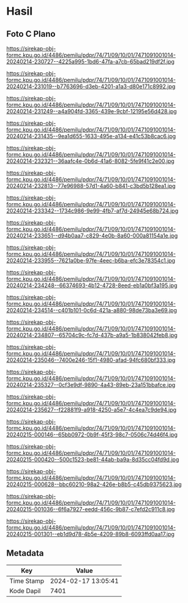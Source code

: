 # Hasil

## Foto C Plano

https://sirekap-obj-formc.kpu.go.id/4486/pemilu/pdpr/74/71/09/10/01/7471091001014-20240214-230727--4225a995-1bd6-47fa-a7cb-65bad219df2f.jpg

https://sirekap-obj-formc.kpu.go.id/4486/pemilu/pdpr/74/71/09/10/01/7471091001014-20240214-231019--b7763696-d3eb-4201-a1a3-d80e171c8992.jpg

https://sirekap-obj-formc.kpu.go.id/4486/pemilu/pdpr/74/71/09/10/01/7471091001014-20240214-231249--a4a904fd-3365-439e-9cbf-12195e56d428.jpg

https://sirekap-obj-formc.kpu.go.id/4486/pemilu/pdpr/74/71/09/10/01/7471091001014-20240214-231435--9ea1d655-1633-495e-a134-e41c53b8cac6.jpg

https://sirekap-obj-formc.kpu.go.id/4486/pemilu/pdpr/74/71/09/10/01/7471091001014-20240214-232321--36aafc4e-0b6d-41a6-8082-5fe9f41c2e00.jpg

https://sirekap-obj-formc.kpu.go.id/4486/pemilu/pdpr/74/71/09/10/01/7471091001014-20240214-232813--77e96988-57d1-4a60-b841-c3bd5b128ea1.jpg

https://sirekap-obj-formc.kpu.go.id/4486/pemilu/pdpr/74/71/09/10/01/7471091001014-20240214-233342--1734c986-9e99-4fb7-af7d-24945e68b724.jpg

https://sirekap-obj-formc.kpu.go.id/4486/pemilu/pdpr/74/71/09/10/01/7471091001014-20240214-233651--d94b0aa7-c829-4e0b-8a60-000a81154a1e.jpg

https://sirekap-obj-formc.kpu.go.id/4486/pemilu/pdpr/74/71/09/10/01/7471091001014-20240214-233955--7621a0be-97fe-4eec-b6ba-efc3e78354c1.jpg

https://sirekap-obj-formc.kpu.go.id/4486/pemilu/pdpr/74/71/09/10/01/7471091001014-20240214-234248--66374693-4b12-4728-8eed-eb1a0bf3a195.jpg

https://sirekap-obj-formc.kpu.go.id/4486/pemilu/pdpr/74/71/09/10/01/7471091001014-20240214-234514--c401b101-0c6d-421a-a880-98de73ba3e69.jpg

https://sirekap-obj-formc.kpu.go.id/4486/pemilu/pdpr/74/71/09/10/01/7471091001014-20240214-234807--65704c9c-fc7d-437b-a9a5-1b838042feb8.jpg

https://sirekap-obj-formc.kpu.go.id/4486/pemilu/pdpr/74/71/09/10/01/7471091001014-20240214-235046--7400e246-15f1-4980-afad-94fc680bf333.jpg

https://sirekap-obj-formc.kpu.go.id/4486/pemilu/pdpr/74/71/09/10/01/7471091001014-20240214-235327--0cf3e9df-9890-4a43-89eb-23a151bbafce.jpg

https://sirekap-obj-formc.kpu.go.id/4486/pemilu/pdpr/74/71/09/10/01/7471091001014-20240214-235627--f22881f9-a918-4250-a5e7-4c4ea7c9de94.jpg

https://sirekap-obj-formc.kpu.go.id/4486/pemilu/pdpr/74/71/09/10/01/7471091001014-20240215-000146--65bb0972-0b9f-45f3-98c7-0506c74d46f4.jpg

https://sirekap-obj-formc.kpu.go.id/4486/pemilu/pdpr/74/71/09/10/01/7471091001014-20240215-000420--500c1523-be81-44ab-ba9a-8d35cc04fd9d.jpg

https://sirekap-obj-formc.kpu.go.id/4486/pemilu/pdpr/74/71/09/10/01/7471091001014-20240215-000628--bbc60210-98a2-426e-b8b5-c45db9375623.jpg

https://sirekap-obj-formc.kpu.go.id/4486/pemilu/pdpr/74/71/09/10/01/7471091001014-20240215-001036--6f6a7927-eedd-456c-9b87-c7efd2c911c8.jpg

https://sirekap-obj-formc.kpu.go.id/4486/pemilu/pdpr/74/71/09/10/01/7471091001014-20240215-001301--eb1d9d78-4b5e-4209-89b8-6093ffd0aa17.jpg


## Metadata

| Key        | Value               |
| ---------- | ------------------- |
| Time Stamp | 2024-02-17 13:05:41 |
| Kode Dapil | 7401                |



